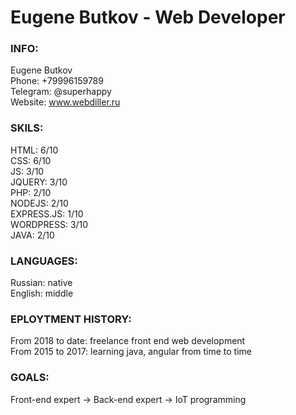 # Eugene Butkov - Web Developer
   
   
### INFO:
Eugene Butkov   
Phone: +79996159789   
Telegram: @superhappy   
Website: www.webdiller.ru   
   
   
### SKILS:
HTML: 6/10   
CSS: 6/10   
JS: 3/10  
JQUERY: 3/10   
PHP: 2/10   
NODEJS: 2/10   
EXPRESS.JS: 1/10   
WORDPRESS: 3/10   
JAVA: 2/10   

   
### LANGUAGES:   
Russian: native   
English: middle   
   
   
### EPLOYTMENT HISTORY:
From 2018 to date: freelance front end web development   
From 2015 to 2017: learning java, angular from time to time

### GOALS:
Front-end expert -> Back-end expert -> IoT programming
